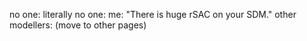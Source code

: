 no one: 
literally no one:
me: "There is huge rSAC on your SDM."
other modellers: (move to other pages)
